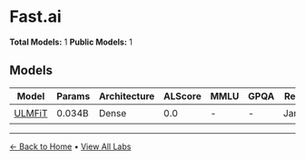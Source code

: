 # Fast.ai

**Total Models:** 1
**Public Models:** 1

## Models

| Model | Params | Architecture | ALScore | MMLU | GPQA | Released | Status |
|-------|--------|--------------|---------|------|------|----------|--------|
| [ULMFiT](../models/fastai/ulmfit.md) | 0.034B | Dense | 0.0 | - | - | Jan/2018 | 🟢 |

---

[← Back to Home](../README.md) • [View All Labs](../labs/)
